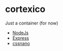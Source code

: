 # cortexico
Just a container (for now)

* [NodeJs](https://nodejs.org)
* [Express](http://expressjs.com/)
* [cssnano](https://github.com/ben-eb/cssnano)
